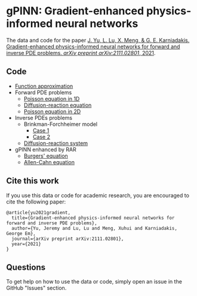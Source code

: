 # gPINN: Gradient-enhanced physics-informed neural networks

The data and code for the paper [J. Yu, L. Lu, X. Meng, & G. E. Karniadakis. Gradient-enhanced physics-informed neural networks for forward and inverse PDE problems. *arXiv preprint arXiv:2111.02801*, 2021](https://arxiv.org/abs/2111.02801).

## Code

- [Function approximation](src/function.py)
- Forward PDE problems
    - [Poisson equation in 1D](src/poisson_1d.py)
    - [Diffusion-reaction equation](src/diffusion_reaction.py)
    - [Poisson equation in 2D](src/poisson_2d.py)
- Inverse PDEs problems
    - Brinkman-Forchheimer model
        - [Case 1](src/brinkman_forchheimer_1.py)
        - [Case 2](src/brinkman_forchheimer_2.py)
    - [Diffusion-reaction system](src/diffusion_reaction_inverse.py)
- gPINN enhanced by RAR
    - [Burgers' equation](src/burgers.py)
    - [Allen-Cahn equation](src/allen_cahn.py)

## Cite this work

If you use this data or code for academic research, you are encouraged to cite the following paper:

```
@article{yu2021gradient,
  title={Gradient-enhanced physics-informed neural networks for forward and inverse PDE problems},
  author={Yu, Jeremy and Lu, Lu and Meng, Xuhui and Karniadakis, George Em},
  journal={arXiv preprint arXiv:2111.02801},
  year={2021}
}
```

## Questions

To get help on how to use the data or code, simply open an issue in the GitHub "Issues" section.
